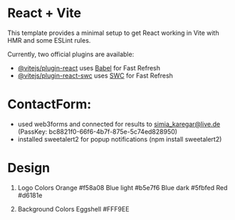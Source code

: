 # React + Vite

This template provides a minimal setup to get React working in Vite with HMR and some ESLint rules.

Currently, two official plugins are available:

- [@vitejs/plugin-react](https://github.com/vitejs/vite-plugin-react/blob/main/packages/plugin-react/README.md) uses [Babel](https://babeljs.io/) for Fast Refresh
- [@vitejs/plugin-react-swc](https://github.com/vitejs/vite-plugin-react-swc) uses [SWC](https://swc.rs/) for Fast Refresh


# ContactForm:
- used web3forms and connected for results to simia_karegar@live.de
  (PassKey: bc8821f0-66f6-4b7f-875e-5c74ed828950)
- installed sweetalert2 for popup notifications
  (npm install sweetalert2)

# Design

  1. Logo Colors
     Orange #f58a08
     Blue light #b5e7f6
     Blue dark #5fbfed
     Red #d6181e

  2. Background Colors
     Eggshell #FFF9EE
     

